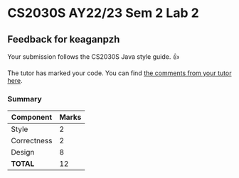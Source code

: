 # CS2030S AY22/23 Sem 2 Lab 2
## Feedback for keaganpzh
Your submission follows the CS2030S Java style guide. :+1:

The tutor has marked your code. You can find [the comments from your tutor here](https://www.github.com/nus-cs2030s-2223-s2/lab2-keaganpzh/commit/e13d12e26420cfad4d4fde12a97f4186091f86f3).
### Summary

| Component | Marks |
|-----------|-------|
| Style | 2 |
| Correctness | 2 |
| Design | 8 |
| **TOTAL** | 12 |
